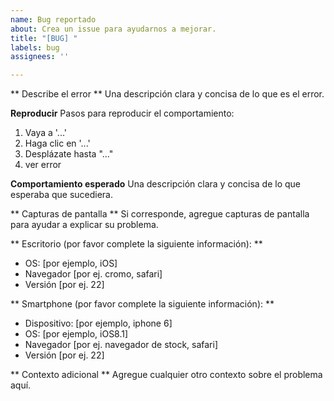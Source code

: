 ```yaml
---
name: Bug reportado
about: Crea un issue para ayudarnos a mejorar.
title: "[BUG] "
labels: bug
assignees: ''

---
```


** Describe el error **
Una descripción clara y concisa de lo que es el error.

**Reproducir**
Pasos para reproducir el comportamiento:
1. Vaya a '...'
2. Haga clic en '...'
3. Desplázate hasta "..."
4. ver error

**Comportamiento esperado**
Una descripción clara y concisa de lo que esperaba que sucediera.

** Capturas de pantalla **
Si corresponde, agregue capturas de pantalla para ayudar a explicar su problema.

** Escritorio (por favor complete la siguiente información): **
 - OS: [por ejemplo, iOS]
 - Navegador [por ej. cromo, safari]
 - Versión [por ej. 22]

** Smartphone (por favor complete la siguiente información): **
 - Dispositivo: [por ejemplo, iphone 6]
 - OS: [por ejemplo, iOS8.1]
 - Navegador [por ej. navegador de stock, safari]
 - Versión [por ej. 22]

** Contexto adicional **
Agregue cualquier otro contexto sobre el problema aquí.
